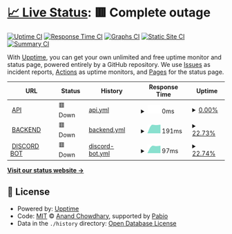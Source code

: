 # [📈 Live Status](https://imneozz.github.io/majestic): <!--live status--> **🟥 Complete outage**

[![Uptime CI](https://github.com/imneozz/majestic/workflows/Uptime%20CI/badge.svg)](https://github.com/imneozz/majestic/actions?query=workflow%3A%22Uptime+CI%22)
[![Response Time CI](https://github.com/imneozz/majestic/workflows/Response%20Time%20CI/badge.svg)](https://github.com/imneozz/majestic/actions?query=workflow%3A%22Response+Time+CI%22)
[![Graphs CI](https://github.com/imneozz/majestic/workflows/Graphs%20CI/badge.svg)](https://github.com/imneozz/majestic/actions?query=workflow%3A%22Graphs+CI%22)
[![Static Site CI](https://github.com/imneozz/majestic/workflows/Static%20Site%20CI/badge.svg)](https://github.com/imneozz/majestic/actions?query=workflow%3A%22Static+Site+CI%22)
[![Summary CI](https://github.com/imneozz/majestic/workflows/Summary%20CI/badge.svg)](https://github.com/imneozz/majestic/actions?query=workflow%3A%22Summary+CI%22)

With [Upptime](https://upptime.js.org), you can get your own unlimited and free uptime monitor and status page, powered entirely by a GitHub repository. We use [Issues](https://github.com/imneozz/majestic/issues) as incident reports, [Actions](https://github.com/imneozz/majestic/actions) as uptime monitors, and [Pages](https://imneozz.github.io/majestic) for the status page.

<!--start: status pages-->
<!-- This summary is generated by Upptime (https://github.com/upptime/upptime) -->
<!-- Do not edit this manually, your changes will be overwritten -->
<!-- prettier-ignore -->
| URL | Status | History | Response Time | Uptime |
| --- | ------ | ------- | ------------- | ------ |
| <img alt="" src="https://icons.duckduckgo.com/ip3/majestic.discloud.app.ico" height="13"> [API](https://majestic.discloud.app/shop) | 🟥 Down | [api.yml](https://github.com/imneozz/majestic/commits/HEAD/history/api.yml) | <details><summary><img alt="Response time graph" src="./graphs/api/response-time-week.png" height="20"> 0ms</summary><br><a href="https://imneozz.github.io/majestic/history/api"><img alt="Response time 1038" src="https://img.shields.io/endpoint?url=https%3A%2F%2Fraw.githubusercontent.com%2Fimneozz%2Fmajestic%2FHEAD%2Fapi%2Fapi%2Fresponse-time.json"></a><br><a href="https://imneozz.github.io/majestic/history/api"><img alt="24-hour response time 0" src="https://img.shields.io/endpoint?url=https%3A%2F%2Fraw.githubusercontent.com%2Fimneozz%2Fmajestic%2FHEAD%2Fapi%2Fapi%2Fresponse-time-day.json"></a><br><a href="https://imneozz.github.io/majestic/history/api"><img alt="7-day response time 0" src="https://img.shields.io/endpoint?url=https%3A%2F%2Fraw.githubusercontent.com%2Fimneozz%2Fmajestic%2FHEAD%2Fapi%2Fapi%2Fresponse-time-week.json"></a><br><a href="https://imneozz.github.io/majestic/history/api"><img alt="30-day response time 0" src="https://img.shields.io/endpoint?url=https%3A%2F%2Fraw.githubusercontent.com%2Fimneozz%2Fmajestic%2FHEAD%2Fapi%2Fapi%2Fresponse-time-month.json"></a><br><a href="https://imneozz.github.io/majestic/history/api"><img alt="1-year response time 1038" src="https://img.shields.io/endpoint?url=https%3A%2F%2Fraw.githubusercontent.com%2Fimneozz%2Fmajestic%2FHEAD%2Fapi%2Fapi%2Fresponse-time-year.json"></a></details> | <details><summary><a href="https://imneozz.github.io/majestic/history/api">0.00%</a></summary><a href="https://imneozz.github.io/majestic/history/api"><img alt="All-time uptime 57.38%" src="https://img.shields.io/endpoint?url=https%3A%2F%2Fraw.githubusercontent.com%2Fimneozz%2Fmajestic%2FHEAD%2Fapi%2Fapi%2Fuptime.json"></a><br><a href="https://imneozz.github.io/majestic/history/api"><img alt="24-hour uptime 0.00%" src="https://img.shields.io/endpoint?url=https%3A%2F%2Fraw.githubusercontent.com%2Fimneozz%2Fmajestic%2FHEAD%2Fapi%2Fapi%2Fuptime-day.json"></a><br><a href="https://imneozz.github.io/majestic/history/api"><img alt="7-day uptime 0.00%" src="https://img.shields.io/endpoint?url=https%3A%2F%2Fraw.githubusercontent.com%2Fimneozz%2Fmajestic%2FHEAD%2Fapi%2Fapi%2Fuptime-week.json"></a><br><a href="https://imneozz.github.io/majestic/history/api"><img alt="30-day uptime 1.38%" src="https://img.shields.io/endpoint?url=https%3A%2F%2Fraw.githubusercontent.com%2Fimneozz%2Fmajestic%2FHEAD%2Fapi%2Fapi%2Fuptime-month.json"></a><br><a href="https://imneozz.github.io/majestic/history/api"><img alt="1-year uptime 57.38%" src="https://img.shields.io/endpoint?url=https%3A%2F%2Fraw.githubusercontent.com%2Fimneozz%2Fmajestic%2FHEAD%2Fapi%2Fapi%2Fuptime-year.json"></a></details>
| <img alt="" src="https://icons.duckduckgo.com/ip3/167.235.155.125.ico" height="13"> [BACKEND](http://167.235.155.125) | 🟥 Down | [backend.yml](https://github.com/imneozz/majestic/commits/HEAD/history/backend.yml) | <details><summary><img alt="Response time graph" src="./graphs/backend/response-time-week.png" height="20"> 191ms</summary><br><a href="https://imneozz.github.io/majestic/history/backend"><img alt="Response time 254" src="https://img.shields.io/endpoint?url=https%3A%2F%2Fraw.githubusercontent.com%2Fimneozz%2Fmajestic%2FHEAD%2Fapi%2Fbackend%2Fresponse-time.json"></a><br><a href="https://imneozz.github.io/majestic/history/backend"><img alt="24-hour response time 187" src="https://img.shields.io/endpoint?url=https%3A%2F%2Fraw.githubusercontent.com%2Fimneozz%2Fmajestic%2FHEAD%2Fapi%2Fbackend%2Fresponse-time-day.json"></a><br><a href="https://imneozz.github.io/majestic/history/backend"><img alt="7-day response time 191" src="https://img.shields.io/endpoint?url=https%3A%2F%2Fraw.githubusercontent.com%2Fimneozz%2Fmajestic%2FHEAD%2Fapi%2Fbackend%2Fresponse-time-week.json"></a><br><a href="https://imneozz.github.io/majestic/history/backend"><img alt="30-day response time 288" src="https://img.shields.io/endpoint?url=https%3A%2F%2Fraw.githubusercontent.com%2Fimneozz%2Fmajestic%2FHEAD%2Fapi%2Fbackend%2Fresponse-time-month.json"></a><br><a href="https://imneozz.github.io/majestic/history/backend"><img alt="1-year response time 254" src="https://img.shields.io/endpoint?url=https%3A%2F%2Fraw.githubusercontent.com%2Fimneozz%2Fmajestic%2FHEAD%2Fapi%2Fbackend%2Fresponse-time-year.json"></a></details> | <details><summary><a href="https://imneozz.github.io/majestic/history/backend">22.73%</a></summary><a href="https://imneozz.github.io/majestic/history/backend"><img alt="All-time uptime 60.77%" src="https://img.shields.io/endpoint?url=https%3A%2F%2Fraw.githubusercontent.com%2Fimneozz%2Fmajestic%2FHEAD%2Fapi%2Fbackend%2Fuptime.json"></a><br><a href="https://imneozz.github.io/majestic/history/backend"><img alt="24-hour uptime 0.00%" src="https://img.shields.io/endpoint?url=https%3A%2F%2Fraw.githubusercontent.com%2Fimneozz%2Fmajestic%2FHEAD%2Fapi%2Fbackend%2Fuptime-day.json"></a><br><a href="https://imneozz.github.io/majestic/history/backend"><img alt="7-day uptime 22.73%" src="https://img.shields.io/endpoint?url=https%3A%2F%2Fraw.githubusercontent.com%2Fimneozz%2Fmajestic%2FHEAD%2Fapi%2Fbackend%2Fuptime-week.json"></a><br><a href="https://imneozz.github.io/majestic/history/backend"><img alt="30-day uptime 41.53%" src="https://img.shields.io/endpoint?url=https%3A%2F%2Fraw.githubusercontent.com%2Fimneozz%2Fmajestic%2FHEAD%2Fapi%2Fbackend%2Fuptime-month.json"></a><br><a href="https://imneozz.github.io/majestic/history/backend"><img alt="1-year uptime 60.77%" src="https://img.shields.io/endpoint?url=https%3A%2F%2Fraw.githubusercontent.com%2Fimneozz%2Fmajestic%2FHEAD%2Fapi%2Fbackend%2Fuptime-year.json"></a></details>
| <img alt="" src="https://icons.duckduckgo.com/ip3/167.235.155.125.ico" height="13"> [DISCORD BOT](http://167.235.155.125) | 🟥 Down | [discord-bot.yml](https://github.com/imneozz/majestic/commits/HEAD/history/discord-bot.yml) | <details><summary><img alt="Response time graph" src="./graphs/discord-bot/response-time-week.png" height="20"> 97ms</summary><br><a href="https://imneozz.github.io/majestic/history/discord-bot"><img alt="Response time 170" src="https://img.shields.io/endpoint?url=https%3A%2F%2Fraw.githubusercontent.com%2Fimneozz%2Fmajestic%2FHEAD%2Fapi%2Fdiscord-bot%2Fresponse-time.json"></a><br><a href="https://imneozz.github.io/majestic/history/discord-bot"><img alt="24-hour response time 93" src="https://img.shields.io/endpoint?url=https%3A%2F%2Fraw.githubusercontent.com%2Fimneozz%2Fmajestic%2FHEAD%2Fapi%2Fdiscord-bot%2Fresponse-time-day.json"></a><br><a href="https://imneozz.github.io/majestic/history/discord-bot"><img alt="7-day response time 97" src="https://img.shields.io/endpoint?url=https%3A%2F%2Fraw.githubusercontent.com%2Fimneozz%2Fmajestic%2FHEAD%2Fapi%2Fdiscord-bot%2Fresponse-time-week.json"></a><br><a href="https://imneozz.github.io/majestic/history/discord-bot"><img alt="30-day response time 148" src="https://img.shields.io/endpoint?url=https%3A%2F%2Fraw.githubusercontent.com%2Fimneozz%2Fmajestic%2FHEAD%2Fapi%2Fdiscord-bot%2Fresponse-time-month.json"></a><br><a href="https://imneozz.github.io/majestic/history/discord-bot"><img alt="1-year response time 170" src="https://img.shields.io/endpoint?url=https%3A%2F%2Fraw.githubusercontent.com%2Fimneozz%2Fmajestic%2FHEAD%2Fapi%2Fdiscord-bot%2Fresponse-time-year.json"></a></details> | <details><summary><a href="https://imneozz.github.io/majestic/history/discord-bot">22.74%</a></summary><a href="https://imneozz.github.io/majestic/history/discord-bot"><img alt="All-time uptime 60.83%" src="https://img.shields.io/endpoint?url=https%3A%2F%2Fraw.githubusercontent.com%2Fimneozz%2Fmajestic%2FHEAD%2Fapi%2Fdiscord-bot%2Fuptime.json"></a><br><a href="https://imneozz.github.io/majestic/history/discord-bot"><img alt="24-hour uptime 0.00%" src="https://img.shields.io/endpoint?url=https%3A%2F%2Fraw.githubusercontent.com%2Fimneozz%2Fmajestic%2FHEAD%2Fapi%2Fdiscord-bot%2Fuptime-day.json"></a><br><a href="https://imneozz.github.io/majestic/history/discord-bot"><img alt="7-day uptime 22.74%" src="https://img.shields.io/endpoint?url=https%3A%2F%2Fraw.githubusercontent.com%2Fimneozz%2Fmajestic%2FHEAD%2Fapi%2Fdiscord-bot%2Fuptime-week.json"></a><br><a href="https://imneozz.github.io/majestic/history/discord-bot"><img alt="30-day uptime 41.54%" src="https://img.shields.io/endpoint?url=https%3A%2F%2Fraw.githubusercontent.com%2Fimneozz%2Fmajestic%2FHEAD%2Fapi%2Fdiscord-bot%2Fuptime-month.json"></a><br><a href="https://imneozz.github.io/majestic/history/discord-bot"><img alt="1-year uptime 60.83%" src="https://img.shields.io/endpoint?url=https%3A%2F%2Fraw.githubusercontent.com%2Fimneozz%2Fmajestic%2FHEAD%2Fapi%2Fdiscord-bot%2Fuptime-year.json"></a></details>

<!--end: status pages-->

[**Visit our status website →**](https://imneozz.github.io/majestic)

## 📄 License

- Powered by: [Upptime](https://github.com/upptime/upptime)
- Code: [MIT](./LICENSE) © [Anand Chowdhary](https://anandchowdhary.com), supported by [Pabio](https://pabio.com)
- Data in the `./history` directory: [Open Database License](https://opendatacommons.org/licenses/odbl/1-0/)
